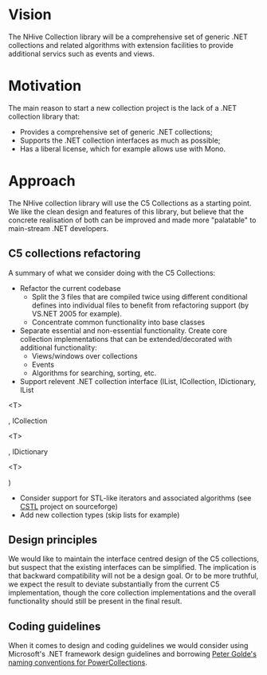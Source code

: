 # Vision #
The NHive Collection library will be a comprehensive set of generic .NET collections and related algorithms with extension facilities to provide additional servics such as events and views.

# Motivation #
The main reason to start a new collection project is the lack of a .NET collection library that:
  * Provides a comprehensive set of generic .NET collections;
  * Supports the .NET collection interfaces as much as possible;
  * Has a liberal license, which for example allows use with Mono.

# Approach #
The NHive collection library will use the C5 Collections as a starting point. We like the clean design and features of this library, but believe that the concrete realisation of both can be improved and made more "palatable" to main-stream .NET developers.

## C5 collections refactoring ##
A summary of what we consider doing with the C5 Collections:
  * Refactor the current codebase
    * Split the 3 files that are compiled twice using different conditional defines into individual files to benefit from refactoring support (by VS.NET 2005 for example).
    * Concentrate common functionality into base classes
  * Separate essential and non-essential functionality. Create core collection implementations that can be extended/decorated with additional functionality:
    * Views/windows over collections
    * Events
    * Algorithms for searching, sorting, etc.
  * Support relevent .NET collection interface (IList, ICollection, IDictionary, IList

&lt;T&gt;

, ICollection

&lt;T&gt;

, IDictionary

&lt;T&gt;

)
  * Consider support for STL-like iterators and associated algorithms (see [CSTL](http://sourceforge.net/projects/cstl) project on sourceforge)
  * Add new collection types (skip lists for example)

## Design principles ##
We would like to maintain the interface centred design of the C5 collections, but suspect that the existing interfaces can be simplified. The implication is that backward compatibility will not be a design goal. Or to be more truthful, we expect the result to deviate substantially from the current C5 implementation, though the core collection implementations and the overall functionality should still be present in the final result.

## Coding guidelines ##
When it comes to design and coding guidelines we would consider using Microsoft's .NET framework design guidelines and borrowing [Peter Golde's naming conventions for PowerCollections](http://www.wintellect.com/cs/blogs/pgolde/archive/2005/06/08/nomenclature-and-new-methods-in-algorithms.aspx).